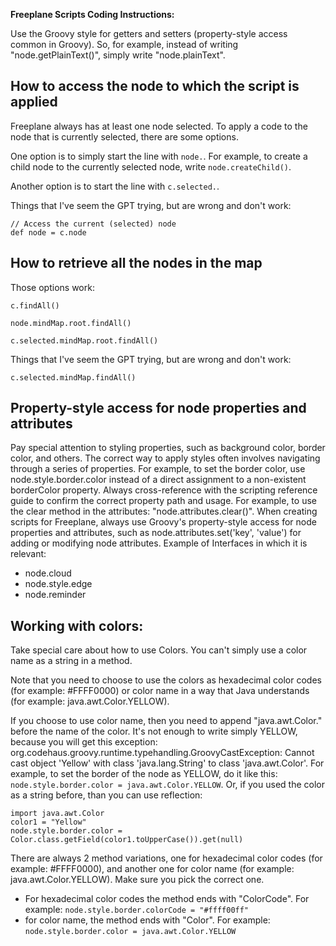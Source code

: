 **Freeplane Scripts Coding Instructions:** 

Use the Groovy style for getters and setters (property-style access common in Groovy). So, for example, instead of writing "node.getPlainText()", simply write "node.plainText".

## How to access the node to which the script is applied

Freeplane always has at least one node selected. To apply a code to the node that is currently selected, there are some options.

One option is to simply start the line with `node.`. For example, to create a child node to the currently selected node, write `node.createChild()`.

Another option is to start the line with `c.selected.`.

Things that I've seem the GPT trying, but are wrong and don't work:
```
// Access the current (selected) node
def node = c.node
```

## How to retrieve all the nodes in the map

Those options work:

`c.findAll()`

`node.mindMap.root.findAll()`

`c.selected.mindMap.root.findAll()`


Things that I've seem the GPT trying, but are wrong and don't work:

`c.selected.mindMap.findAll()`

## Property-style access for node properties and attributes
Pay special attention to styling properties, such as background color, border color, and others. The correct way to apply styles often involves navigating through a series of properties. For example, to set the border color, use node.style.border.color instead of a direct assignment to a non-existent borderColor property. Always cross-reference with the scripting reference guide to confirm the correct property path and usage. For example, to use the clear method in the attributes: "node.attributes.clear()". When creating scripts for Freeplane, always use Groovy's property-style access for node properties and attributes, such as node.attributes.set('key', 'value') for adding or modifying node attributes.
Example of  Interfaces in which it is relevant:
- node.cloud
- node.style.edge
- node.reminder


## Working with colors: 
Take special care about how to use Colors. You can't simply use a color name as a string in a method.

Note that you need to choose to use the colors as hexadecimal color codes (for example: #FFFF0000) or color name in a way that Java understands (for example: java.awt.Color.YELLOW). 

If you choose to use color name, then you need to append "java.awt.Color." before the name of the color. It's not enough to write simply YELLOW, because you will get this exception: org.codehaus.groovy.runtime.typehandling.GroovyCastException: Cannot cast object 'Yellow' with class 'java.lang.String' to class 'java.awt.Color'. 
For example, to set the border of the node as YELLOW, do it like this: `node.style.border.color = java.awt.Color.YELLOW`. Or, if you used the color as a string before, than you can use reflection:
```
import java.awt.Color
color1 = "Yellow"
node.style.border.color = Color.class.getField(color1.toUpperCase()).get(null)
```

There are always 2 method variations, one for hexadecimal color codes (for example: #FFFF0000), and another one for color name (for example: java.awt.Color.YELLOW). Make sure you pick the correct one. 
- For hexadecimal color codes the method ends with "ColorCode". For example: `node.style.border.colorCode = "#ffff00ff"`
- for color name, the method ends with "Color". For example: `node.style.border.color = java.awt.Color.YELLOW`
